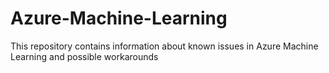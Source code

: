 # Azure-Machine-Learning
This repository contains information about known issues in Azure Machine Learning and possible workarounds
